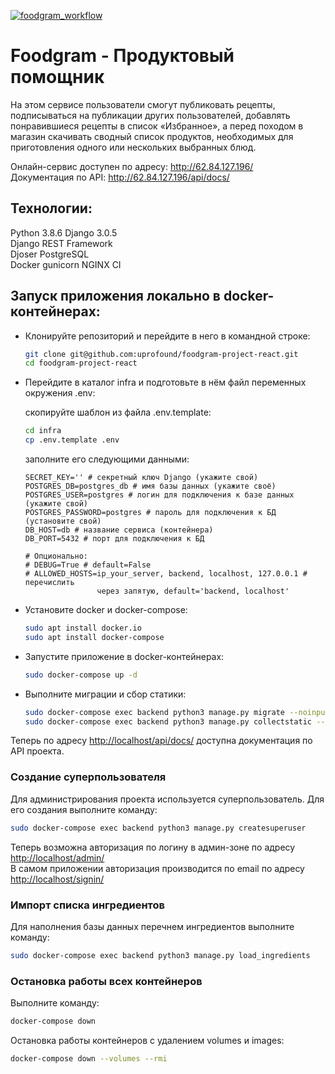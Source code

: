 [![foodgram_workflow](https://github.com/uprofound/foodgram-project-react/actions/workflows/foodgram_workflow.yml/badge.svg)](https://github.com/uprofound/foodgram-project-react/actions/workflows/foodgram_workflow.yml)

# Foodgram - Продуктовый помощник

На этом сервисе пользователи смогут публиковать рецепты, подписываться на 
публикации других пользователей, добавлять понравившиеся рецепты в список 
«Избранное», а перед походом в магазин скачивать сводный список продуктов, 
необходимых для приготовления одного или нескольких выбранных блюд.  

Онлайн-сервис доступен по адресу: <http://62.84.127.196/>  
Документация по API: <http://62.84.127.196/api/docs/>

## Технологии:
Python 3.8.6 Django 3.0.5  
Django REST Framework  
Djoser PostgreSQL  
Docker gunicorn NGINX CI



## Запуск приложения локально в docker-контейнерах:

* Клонируйте репозиторий и перейдите в него в командной строке:

    ```bash
    git clone git@github.com:uprofound/foodgram-project-react.git
    cd foodgram-project-react
    ```

* Перейдите в каталог infra и подготовьте в нём файл переменных окружения .env:

    скопируйте шаблон из файла .env.template:  

    ```bash
    cd infra
    cp .env.template .env
    ```

    заполните его следующими данными:  
    
    ```
    SECRET_KEY='' # секретный ключ Django (укажите свой)
    POSTGRES_DB=postgres_db # имя базы данных (укажите своё)
    POSTGRES_USER=postgres # логин для подключения к базе данных (укажите свой)
    POSTGRES_PASSWORD=postgres # пароль для подключения к БД (установите свой)
    DB_HOST=db # название сервиса (контейнера)
    DB_PORT=5432 # порт для подключения к БД
  
    # Опционально:
    # DEBUG=True # default=False
    # ALLOWED_HOSTS=ip_your_server, backend, localhost, 127.0.0.1 # перечислить 
                    через запятую, default='backend, localhost'
    ```

* Установите docker и docker-compose:

    ```bash
    sudo apt install docker.io
    sudo apt install docker-compose
    ```
  
* Запустите приложение в docker-контейнерах:

    ```bash
    sudo docker-compose up -d
    ```

* Выполните миграции и сбор статики:

    ```bash
    sudo docker-compose exec backend python3 manage.py migrate --noinput
    sudo docker-compose exec backend python3 manage.py collectstatic --no-input
    ```

Теперь по адресу <http://localhost/api/docs/> доступна документация по API проекта.

### Создание суперпользователя

Для администрирования проекта используется суперпользователь. 
Для его создания выполните команду:

```bash
sudo docker-compose exec backend python3 manage.py createsuperuser
```

Теперь возможна авторизация по логину в админ-зоне по адресу <http://localhost/admin/>  
В самом приложении авторизация производится по email по адресу <http://localhost/signin/>

### Импорт списка ингредиентов

Для наполнения базы данных перечнем ингредиентов выполните команду:

```bash
sudo docker-compose exec backend python3 manage.py load_ingredients
```

### Остановка работы всех контейнеров

Выполните команду:

```bash
docker-compose down
```

Остановка работы контейнеров с удалением volumes и images:
```bash
docker-compose down --volumes --rmi
```

